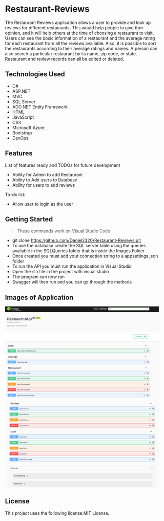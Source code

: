# Restaurant-Reviews

The Restaurant Reviews application allows a user to provide and look up reviews for different restaurants. This would help people to give their opinion, and it will help others at the time of choosing a restaurant to visit. Users can see the basic information of a restaurant and the average rating for each restaurant from all the reviews available. Also, it is possible to sort the restaurants according to their average ratings and names. A person can also search a particular restaurant by its name, zip code, or state. Restaurant and review records can all be edited or deleted.

## Technologies Used
* C#
* ASP.NET
* MVC
* SQL Server
* ADO.NET Entity Framework
* HTML
* JavaScript
* CSS
* Microsoft Azure
* Bootstrap
* DevOps

## Features

List of features ready and TODOs for future development

* Ability for Admin to add Restaurant
* Ability to Add users to Database
* Ability for users to add reviews

To-do list:

* Allow user to login as the user

## Getting Started

> These commands work on Visual Studio Code

* git clone https://github.com/Daniel2320/Restaurant-Reviews.git
* To use the database create the SQL server table using the queries available in the SQLQueries folder that is inside the Images Folder
* Once created you must add your connection string to a appsettings.json folder
* To run the API you must run the application in Visual Studio
* Open the sln file in the project with visual studio
* The program can now run
* Swagger will then run and you can go through the methods

## Images of Application

<img src="Images/Swagger image 1.png" width="700"/>

<img src="Images/Swagger-image-2.png" width="700"/>

## License

This project uses the following license:MIT License.
